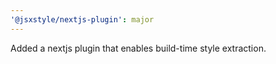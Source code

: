```yaml
---
'@jsxstyle/nextjs-plugin': major
---
```


Added a nextjs plugin that enables build-time style extraction.
